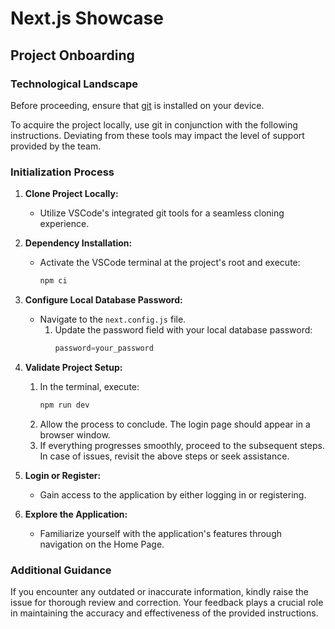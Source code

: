 # Next.js Showcase

## Project Onboarding

### Technological Landscape

Before proceeding, ensure that [git](https://git-scm.com/downloads) is installed on your device.

To acquire the project locally, use git in conjunction with the following instructions. Deviating from these tools may impact the level of support provided by the team.

### Initialization Process

1. **Clone Project Locally:**
   - Utilize VSCode's integrated git tools for a seamless cloning experience.

2. **Dependency Installation:**
   - Activate the VSCode terminal at the project's root and execute:
     ```bash
     npm ci
     ```

3. **Configure Local Database Password:**
   - Navigate to the `next.config.js` file.
     1. Update the password field with your local database password:
        ```javascript
        password=your_password
        ```

4. **Validate Project Setup:**
   1. In the terminal, execute:
      ```bash
      npm run dev
      ```
   2. Allow the process to conclude. The login page should appear in a browser window.
   3. If everything progresses smoothly, proceed to the subsequent steps. In case of issues, revisit the above steps or seek assistance.

5. **Login or Register:**
   - Gain access to the application by either logging in or registering.

6. **Explore the Application:**
   - Familiarize yourself with the application's features through navigation on the Home Page.

### Additional Guidance

If you encounter any outdated or inaccurate information, kindly raise the issue for thorough review and correction. Your feedback plays a crucial role in maintaining the accuracy and effectiveness of the provided instructions.
